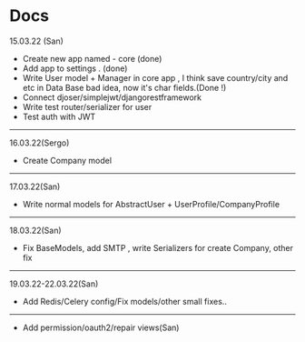 # Docs
15.03.22 (San)
- Create new app named - core (done)
- Add app to settings . (done)
- Write User model + Manager in core app , I think save country/city and etc in Data Base bad idea,
now it's char fields.(Done !)
- Connect djoser/simplejwt/djangorestframework
- Write test router/serializer for user
- Test auth with JWT
----
16.03.22(Sergo)
- Create Company model
----
17.03.22(San)
- Write normal models for AbstractUser + UserProfile/CompanyProfile
----
18.03.22(San)
- Fix BaseModels, add SMTP , write Serializers for create Company, other fix
----
19.03.22-22.03.22(San)
- Add Redis/Celery config/Fix models/other small fixes..
----
- Add permission/oauth2/repair views(San)
